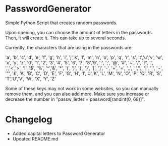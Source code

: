 # PasswordGenerator
Simple Python Script that creates random passwords.

Upon opening, you can choose the amount of letters in the passwords. Then, it will create it. This can take up to several seconds. 

Currently, the characters that are using in the passwords are:

'a', 'b', 'c', 'd', 'e', 'f', 'g', 'h', 'i', 'j','k', 'l', 'm', 'n', 'o', 'p', 'q', 'r', 's', 't','u','v', 
'w', 'x', 'y', 'z', '0', '1', '2', '3', '4', '5', '6', '7', '8','9', 
':', ';', '@', '#', '~', '/', '?', '.', ',','<','>', 
'!', '$', '%', '^','&', '*', '(', ')', '{', '}', '[', ']', '-', '+', '=', '_', ' ','\\', '|', '`', '¬', '"', '£', 'A', 'B', 'C', 'D', 'E', 'F', 'G', 'H', 'I', 'J','K', 
'L', 'M', 'N', 'O', 'P', 'Q', 'R', 'S', 'T','U','V', 
'W', 'X', 'Y', 'Z'
 
 Some of these keys may not work in some websites, so you can manually remove them, and you can also add more. Make sure you increase or decrease the number in "passw_letter = password[randint(0, 68)]".

# Changelog

- Added capital letters to Password Generator
- Updated README.md
